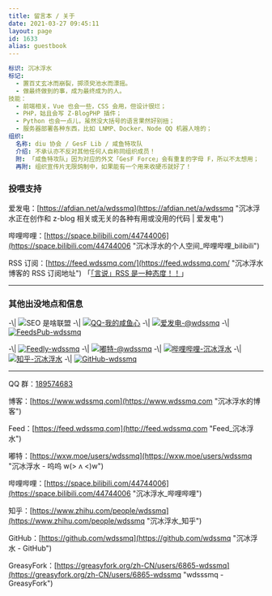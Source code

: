 ```yaml
---
title: 留言本 / 关于
date: 2021-03-27 09:45:11
layout: page
id: 1633
alias: guestbook
---
```


```yml
标识: 沉冰浮水
标记:
  - 置百丈玄冰而崩裂，掷须臾池水而漂摇。
  - 做最终做到的事，成为最终成为的人。
技能：
  - 前端相关，Vue 也会一些，CSS 会用，但设计很烂；
  - PHP，姑且会写 Z-BlogPHP 插件；
  - Python 也会一点儿，虽然没大括号的语言果然好别扭；
  - 服务器部署各种东西，比如 LNMP、Docker、Node QQ 机器人啥的；
组织:
  名称: diu 协会 / GesF Lib / 咸鱼特攻队
  介绍: 不承认亦不反对其他任何人自称同组织成员！
  附: 「咸鱼特攻队」因为对应的外文「GesF Force」会有重复的字母 F，所以不太想用；
  再附: 组织宣传片无限鸽制中，如果能有一个用来收硬币就好了！
```

<!--more-->
<!-- ---- -->

### 投喂支持

<!-- 留言本 / 关于：[https://www.wdssmq.com/guestbook.html](https://www.wdssmq.com/guestbook.html "留言本 / 关于\_沉冰浮水\_置百丈玄冰而崩裂，掷须臾池水而漂摇。") -->

爱发电：[https://afdian.net/a/wdssmq](https://afdian.net/a/wdssmq "沉冰浮水正在创作和 z-blog 相关或无关的各种有用或没用的代码 | 爱发电")

哔哩哔哩：[https://space.bilibili.com/44744006](https://space.bilibili.com/44744006 "沉冰浮水的个人空间\_哔哩哔哩\_bilibili")

RSS 订阅：[https://feed.wdssmq.com/](https://feed.wdssmq.com/ "沉冰浮水博客的 RSS 订阅地址") 「[「言说」RSS 是一种态度！！](https://www.wdssmq.com/post/20201231613.html "「言说」RSS 是一种态度！！")」

----
<!-- ---- -->

<!-- 「- [「言说」RSS 是一种态度！！\_杂七杂八\_沉冰浮水](https://www.wdssmq.com/post/20201231613.html "「言说」RSS 是一种态度！！\_杂七杂八\_沉冰浮水") -」 -->

<!-- 「- [「小目标」平均每篇文章/Git Repository 赚取 1 元\_杂七杂八\_沉冰浮水](https://www.wdssmq.com/post/20210723266.html "「小目标」平均每篇文章/Git Repository 赚取 1 元\_杂七杂八\_沉冰浮水") -」 -->

### 其他出没地点和信息

-\\| ![SEO 是啥联盟](https://img.shields.io/badge/-SEO%20%E6%98%AF%E5%95%A5%E8%81%94%E7%9B%9F-yellowgreen)
-\\| [![QQ-我的咸鱼心](https://img.shields.io/badge/QQ-%E6%88%91%E7%9A%84%E5%92%B8%E9%B1%BC%E5%BF%83-0086F9)](https://jq.qq.com/?_wv=1027&k=1Vdo2rUM "QQ-我的咸鱼心")
-\\| [![爱发电-@wdssmq](https://img.shields.io/badge/%E7%88%B1%E5%8F%91%E7%94%B5-%40wdssmq-blueviolet)](https://afdian.net/a/wdssmq "爱发电-@wdssmq")
-\\| [![FeedsPub-wdssmq](https://img.shields.io/badge/dynamic/json?label=FeedsPub&query=count&url=https%3A%2F%2Fapi.swo.moe%2Fstats%2Ffeedspub%2Fhttps%253A%252F%252Fwww.wdssmq.com%252Ffeed.php&color=brightgreen&logo=feedspub&suffix=+subs&cacheSeconds=14400)](https://feeds.pub/feed/https%3A%2F%2Fwww.wdssmq.com%2Ffeed.php "FeedsPub-wdssmq")

-\\| [![Feedly-wdssmq](https://img.shields.io/badge/dynamic/json?style=social&label=Feedly&query=%24.data.totalSubs&url=https%3A%2F%2Fapi.spencerwoo.com%2Fsubstats%2F%3Fsource%3Dfeedly%26queryKey%3Dhttps%3A%2F%2Fwww.wdssmq.com%2Ffeed.php&color=2bb24c&logo=feedly)](https://feedly.com/i/subscription/feed%2Fhttps%3A%2F%2Fwww.wdssmq.com%2Ffeed.php "Feedly-wdssmq")
-\\| [![嘟特-@wdssmq](https://img.shields.io/mastodon/follow/142218?style=social&label=%E5%98%9F%E7%89%B9&domain=https%3A%2F%2Fwxw.moe%2F)](https://wxw.moe/users/wdssmq "嘟特-@wdssmq")
-\\| [![哔哩哔哩-沉冰浮水](https://img.shields.io/badge/dynamic/json?style=social&label=%E5%93%94%E5%93%A9%E5%93%94%E5%93%A9&query=count&url=https%3A%2F%2Fapi.swo.moe%2Fstats%2Fbilibili%2F44744006&color=FE7398&logo=bilibili)](https://space.bilibili.com/44744006 "哔哩哔哩-沉冰浮水")
-\\| [![知乎-沉冰浮水](https://img.shields.io/badge/dynamic/json?style=social&label=%E7%9F%A5%E4%B9%8E&query=count&url=https%3A%2F%2Fapi.swo.moe%2Fstats%2Fzhihu%2Fwdssmq&color=0084ff&logo=zhihu)](https://afdian.net/a/wdssmq "知乎-沉冰浮水")
-\\| [![GitHub-wdssmq](https://img.shields.io/github/followers/wdssmq?style=social&label=GitHub)](https://github.com/wdssmq "GitHub-wdssmq")

----
<!-- ---- -->

<!-- QQ 群 -->
QQ 群：[189574683](https://jq.qq.com/?_wv=1027&k=efK3gwpH "我的咸鱼心")

<!-- Blog -->
博客：[https://www.wdssmq.com](https://www.wdssmq.com "沉冰浮水的博客")

<!-- Feed -->
Feed：[https://feed.wdssmq.com](http://feed.wdssmq.com "Feed_沉冰浮水")

<!-- Mastodon -->
嘟特：[https://wxw.moe/users/wdssmq](https://wxw.moe/users/wdssmq "沉冰浮水 - 呜呜 w(> ʌ <)w")

<!-- B 站 -->
哔哩哔哩：[https://space.bilibili.com/44744006](https://space.bilibili.com/44744006 "沉冰浮水_哔哩哔哩")

<!-- 知乎 -->
知乎：[https://www.zhihu.com/people/wdssmq](https://www.zhihu.com/people/wdssmq "沉冰浮水_知乎")

<!-- GitHub -->
GitHub：[https://github.com/wdssmq](https://github.com/wdssmq "沉冰浮水 - GitHub")

<!-- GreasyFork -->
GreasyFork：[https://greasyfork.org/zh-CN/users/6865-wdssmq](https://greasyfork.org/zh-CN/users/6865-wdssmq "wdsssmq - GreasyFork")

<!-- End -->
<!-- ---- -->
